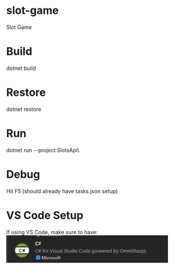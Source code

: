 # slot-game
 Slot Game

# Build
dotnet build

# Restore
dotnet restore

# Run
dotnet run --project SlotsApi\

# Debug
Hit F5 (should already have tasks.json setup)

# VS Code Setup

If using VS Code, make sure to have:
![C# VSCode Extension](/SlotsApi/images/VSCodeExtension.png "C# VS Code Extension")
